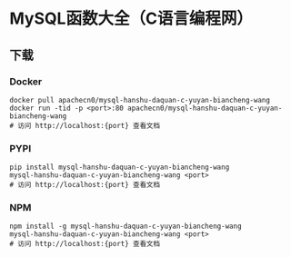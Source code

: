 # MySQL函数大全（C语言编程网）

## 下载

### Docker

```
docker pull apachecn0/mysql-hanshu-daquan-c-yuyan-biancheng-wang
docker run -tid -p <port>:80 apachecn0/mysql-hanshu-daquan-c-yuyan-biancheng-wang
# 访问 http://localhost:{port} 查看文档
```

### PYPI

```
pip install mysql-hanshu-daquan-c-yuyan-biancheng-wang
mysql-hanshu-daquan-c-yuyan-biancheng-wang <port>
# 访问 http://localhost:{port} 查看文档
```

### NPM

```
npm install -g mysql-hanshu-daquan-c-yuyan-biancheng-wang
mysql-hanshu-daquan-c-yuyan-biancheng-wang <port>
# 访问 http://localhost:{port} 查看文档
```